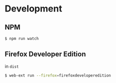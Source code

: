 # Development
## NPM
```bash
$ npm run watch
```
## Firefox Developer Edition
in `dist`
```bash
$ web-ext run --firefox=firefoxdeveloperedition
```